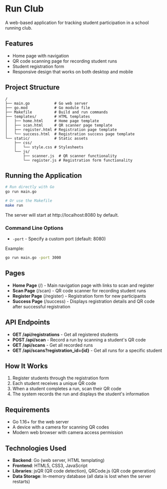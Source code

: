 # Run Club

A web-based application for tracking student participation in a school running club.

## Features

- Home page with navigation
- QR code scanning page for recording student runs
- Student registration form
- Responsive design that works on both desktop and mobile

## Project Structure

```
/
├── main.go           # Go web server
├── go.mod            # Go module file
├── Makefile          # Build and run commands
├── templates/        # HTML templates
│   ├── home.html     # Home page template
│   ├── scan.html     # QR scanner page template
│   ├── register.html # Registration page template
│   └── success.html  # Registration success page template
└── static/           # Static assets
    ├── css/
    │   └── style.css # Stylesheets
    └── js/
        ├── scanner.js  # QR scanner functionality
        └── register.js # Registration form functionality
```

## Running the Application

```bash
# Run directly with Go
go run main.go

# Or use the Makefile
make run
```

The server will start at http://localhost:8080 by default.

### Command Line Options

- `-port` - Specify a custom port (default: 8080)

Example:
```bash
go run main.go -port 3000
```

## Pages

- **Home Page** (/) - Main navigation page with links to scan and register
- **Scan Page** (/scan) - QR code scanner for recording student runs
- **Register Page** (/register) - Registration form for new participants
- **Success Page** (/success) - Displays registration details and QR code after successful registration

## API Endpoints

- **GET /api/registrations** - Get all registered students
- **POST /api/scan** - Record a run by scanning a student's QR code
- **GET /api/scans** - Get all recorded runs
- **GET /api/scans?registration_id={id}** - Get all runs for a specific student

## How It Works

1. Register students through the registration form
2. Each student receives a unique QR code
3. When a student completes a run, scan their QR code
4. The system records the run and displays the student's information

## Requirements

- Go 1.16+ for the web server
- A device with a camera for scanning QR codes
- Modern web browser with camera access permission

## Technologies Used

- **Backend**: Go (web server, HTML templating)
- **Frontend**: HTML5, CSS3, JavaScript
- **Libraries**: jsQR (QR code detection), QRCode.js (QR code generation)
- **Data Storage**: In-memory database (all data is lost when the server restarts)